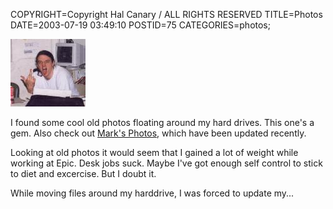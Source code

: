 COPYRIGHT=Copyright Hal Canary / ALL RIGHTS RESERVED
TITLE=Photos
DATE=2003-07-19 03:49:10
POSTID=75
CATEGORIES=photos;

[![[Thumb]](/photos/thumb/1999-11-josh-jones-bird.jpg)](/photos/1999-11-josh-jones-bird.jpg)

I found some cool old photos floating around my hard drives. This one's a gem. Also check out [Mark's Photos](http://nuclear.physics.wisc.edu/~chapman/pictures/), which have been updated recently.

Looking at old photos it would seem that I gained a lot of weight while working at Epic. Desk jobs suck. Maybe I've got enough self control to stick to diet and excercise. But I doubt it.

While moving files around my harddrive, I was forced to update my...
